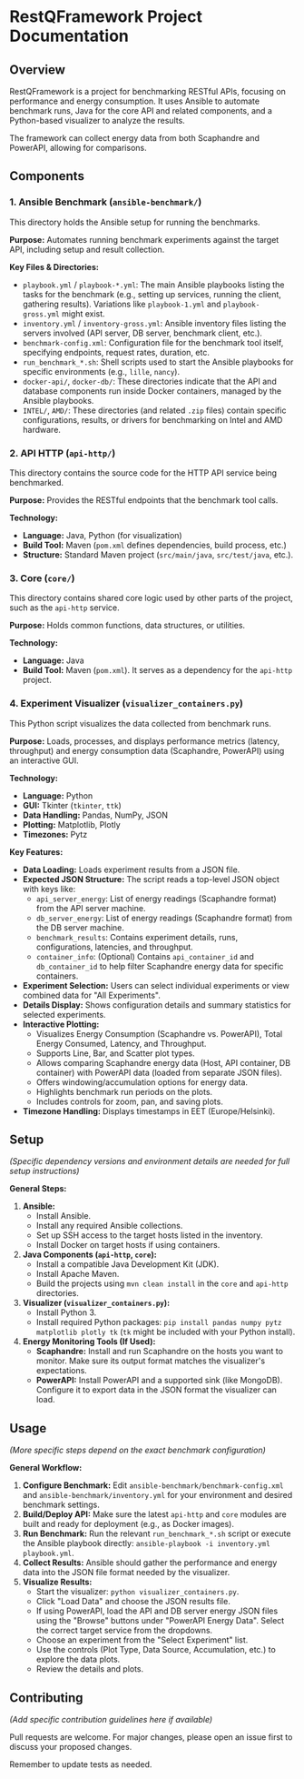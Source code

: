 # RestQFramework Project Documentation

## Overview

RestQFramework is a project for benchmarking RESTful APIs, focusing on performance and energy consumption. It uses Ansible to automate benchmark runs, Java for the core API and related components, and a Python-based visualizer to analyze the results.

The framework can collect energy data from both Scaphandre and PowerAPI, allowing for comparisons.

## Components

### 1. Ansible Benchmark (`ansible-benchmark/`)

This directory holds the Ansible setup for running the benchmarks.

**Purpose:** Automates running benchmark experiments against the target API, including setup and result collection.

**Key Files & Directories:**

*   `playbook.yml` / `playbook-*.yml`: The main Ansible playbooks listing the tasks for the benchmark (e.g., setting up services, running the client, gathering results). Variations like `playbook-1.yml` and `playbook-gross.yml` might exist.
*   `inventory.yml` / `inventory-gross.yml`: Ansible inventory files listing the servers involved (API server, DB server, benchmark client, etc.).
*   `benchmark-config.xml`: Configuration file for the benchmark tool itself, specifying endpoints, request rates, duration, etc.
*   `run_benchmark_*.sh`: Shell scripts used to start the Ansible playbooks for specific environments (e.g., `lille`, `nancy`).
*   `docker-api/`, `docker-db/`: These directories indicate that the API and database components run inside Docker containers, managed by the Ansible playbooks.
*   `INTEL/`, `AMD/`: These directories (and related `.zip` files) contain specific configurations, results, or drivers for benchmarking on Intel and AMD hardware.

### 2. API HTTP (`api-http/`)

This directory contains the source code for the HTTP API service being benchmarked.

**Purpose:** Provides the RESTful endpoints that the benchmark tool calls.

**Technology:**

*   **Language:** Java, Python (for visualization)
*   **Build Tool:** Maven (`pom.xml` defines dependencies, build process, etc.)
*   **Structure:** Standard Maven project (`src/main/java`, `src/test/java`, etc.).

### 3. Core (`core/`)

This directory contains shared core logic used by other parts of the project, such as the `api-http` service.

**Purpose:** Holds common functions, data structures, or utilities.

**Technology:**

*   **Language:** Java
*   **Build Tool:** Maven (`pom.xml`). It serves as a dependency for the `api-http` project.

### 4. Experiment Visualizer (`visualizer_containers.py`)

This Python script visualizes the data collected from benchmark runs.

**Purpose:** Loads, processes, and displays performance metrics (latency, throughput) and energy consumption data (Scaphandre, PowerAPI) using an interactive GUI.

**Technology:**

*   **Language:** Python
*   **GUI:** Tkinter (`tkinter`, `ttk`)
*   **Data Handling:** Pandas, NumPy, JSON
*   **Plotting:** Matplotlib, Plotly
*   **Timezones:** Pytz

**Key Features:**

*   **Data Loading:** Loads experiment results from a JSON file.
*   **Expected JSON Structure:** The script reads a top-level JSON object with keys like:
    *   `api_server_energy`: List of energy readings (Scaphandre format) from the API server machine.
    *   `db_server_energy`: List of energy readings (Scaphandre format) from the DB server machine.
    *   `benchmark_results`: Contains experiment details, runs, configurations, latencies, and throughput.
    *   `container_info`: (Optional) Contains `api_container_id` and `db_container_id` to help filter Scaphandre energy data for specific containers.
*   **Experiment Selection:** Users can select individual experiments or view combined data for "All Experiments".
*   **Details Display:** Shows configuration details and summary statistics for selected experiments.
*   **Interactive Plotting:**
    *   Visualizes Energy Consumption (Scaphandre vs. PowerAPI), Total Energy Consumed, Latency, and Throughput.
    *   Supports Line, Bar, and Scatter plot types.
    *   Allows comparing Scaphandre energy data (Host, API container, DB container) with PowerAPI data (loaded from separate JSON files).
    *   Offers windowing/accumulation options for energy data.
    *   Highlights benchmark run periods on the plots.
    *   Includes controls for zoom, pan, and saving plots.
*   **Timezone Handling:** Displays timestamps in EET (Europe/Helsinki).

## Setup

*(Specific dependency versions and environment details are needed for full setup instructions)*

**General Steps:**

1.  **Ansible:**
    *   Install Ansible.
    *   Install any required Ansible collections.
    *   Set up SSH access to the target hosts listed in the inventory.
    *   Install Docker on target hosts if using containers.
2.  **Java Components (`api-http`, `core`):**
    *   Install a compatible Java Development Kit (JDK).
    *   Install Apache Maven.
    *   Build the projects using `mvn clean install` in the `core` and `api-http` directories.
3.  **Visualizer (`visualizer_containers.py`):**
    *   Install Python 3.
    *   Install required Python packages: `pip install pandas numpy pytz matplotlib plotly tk` (`tk` might be included with your Python install).
4.  **Energy Monitoring Tools (If Used):**
    *   **Scaphandre:** Install and run Scaphandre on the hosts you want to monitor. Make sure its output format matches the visualizer's expectations.
    *   **PowerAPI:** Install PowerAPI and a supported sink (like MongoDB). Configure it to export data in the JSON format the visualizer can load.

## Usage

*(More specific steps depend on the exact benchmark configuration)*

**General Workflow:**

1.  **Configure Benchmark:** Edit `ansible-benchmark/benchmark-config.xml` and `ansible-benchmark/inventory.yml` for your environment and desired benchmark settings.
2.  **Build/Deploy API:** Make sure the latest `api-http` and `core` modules are built and ready for deployment (e.g., as Docker images).
3.  **Run Benchmark:** Run the relevant `run_benchmark_*.sh` script or execute the Ansible playbook directly: `ansible-playbook -i inventory.yml playbook.yml`.
4.  **Collect Results:** Ansible should gather the performance and energy data into the JSON file format needed by the visualizer.
5.  **Visualize Results:**
    *   Start the visualizer: `python visualizer_containers.py`.
    *   Click "Load Data" and choose the JSON results file.
    *   If using PowerAPI, load the API and DB server energy JSON files using the "Browse" buttons under "PowerAPI Energy Data". Select the correct target service from the dropdowns.
    *   Choose an experiment from the "Select Experiment" list.
    *   Use the controls (Plot Type, Data Source, Accumulation, etc.) to explore the data plots.
    *   Review the details and plots.

## Contributing

*(Add specific contribution guidelines here if available)*

Pull requests are welcome. For major changes, please open an issue first to discuss your proposed changes.

Remember to update tests as needed.




